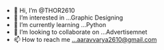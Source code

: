 - 👋 Hi, I’m @THOR2610
- 👀 I’m interested in ...Graphic Designing
- 🌱 I’m currently learning ...Python
- 💞️ I’m looking to collaborate on ...Advertisemnet
- 📫 How to reach me ...aaravvarya2610@gmail.com

<!---
THOR2610/THOR2610 is a ✨ special ✨ repository because its `README.md` (this file) appears on your GitHub profile.
You can click the Preview link to take a look at your changes.
--->
